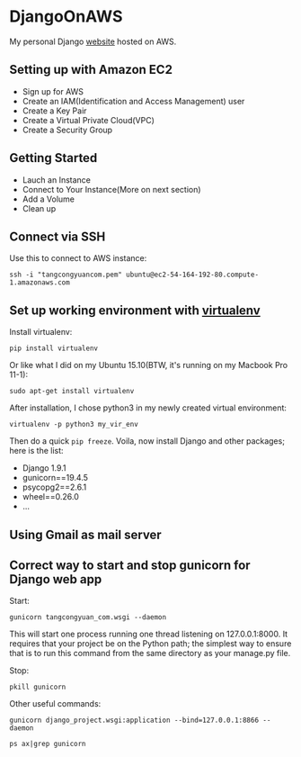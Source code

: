 # DjangoOnAWS
My personal Django [website](http://tangcongyuan.com) hosted on AWS.

## Setting up with Amazon EC2
* Sign up for AWS
* Create an IAM(Identification and Access Management) user
* Create a Key Pair
* Create a Virtual Private Cloud(VPC)
* Create a Security Group

## Getting Started
* Lauch an Instance
* Connect to Your Instance(More on next section)
* Add a Volume
* Clean up

## Connect via SSH
Use this to connect to AWS instance:
```shell
ssh -i "tangcongyuancom.pem" ubuntu@ec2-54-164-192-80.compute-1.amazonaws.com
```

## Set up working environment with [virtualenv](http://docs.python-guide.org/en/latest/dev/virtualenvs/)
Install virtualenv:
```shell
pip install virtualenv
```
Or like what I did on my Ubuntu 15.10(BTW, it's running on my Macbook Pro 11-1):
```shell
sudo apt-get install virtualenv
```
After installation, I chose python3 in my newly created virtual environment:
```shell
virtualenv -p python3 my_vir_env
```
Then do a quick ```pip freeze```. Voila, now install Django and other packages; here is the list:
* Django 1.9.1
* gunicorn==19.4.5
* psycopg2==2.6.1
* wheel==0.26.0
* ...


## Using Gmail as mail server


## Correct way to start and stop gunicorn for Django web app
Start:
```shell
gunicorn tangcongyuan_com.wsgi --daemon
```
This will start one process running one thread listening on 127.0.0.1:8000. It requires that your project be on the Python path; the simplest way to ensure that is to run this command from the same directory as your manage.py file.

Stop:
```shell
pkill gunicorn
```

Other useful commands:
```shell
gunicorn django_project.wsgi:application --bind=127.0.0.1:8866 --daemon
```
```shell
ps ax|grep gunicorn
```
